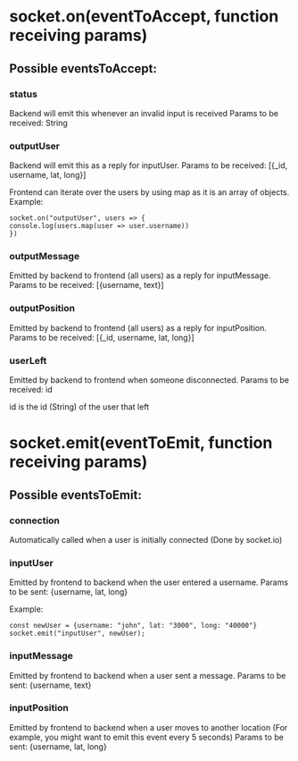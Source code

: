 # socket.on(eventToAccept, function receiving params)

## Possible eventsToAccept:

### status

Backend will emit this whenever an invalid input is received
Params to be received: String

### outputUser

Backend will emit this as a reply for inputUser.
Params to be received: [{_id, username, lat, long}]

Frontend can iterate over the users by using map as it is an array of objects. Example:

```
socket.on("outputUser", users => {
console.log(users.map(user => user.username))
})
```

### outputMessage

Emitted by backend to frontend (all users) as a reply for inputMessage.
Params to be received: [{username, text}]

### outputPosition

Emitted by backend to frontend (all users) as a reply for inputPosition.
Params to be received: [{_id, username, lat, long}]

### userLeft

Emitted by backend to frontend when someone disconnected.
Params to be received: id

id is the id (String) of the user that left

# socket.emit(eventToEmit, function receiving params)

## Possible eventsToEmit:

### connection

Automatically called when a user is initially connected (Done by socket.io)

### inputUser

Emitted by frontend to backend when the user entered a username.
Params to be sent: {username, lat, long}

Example:

```
const newUser = {username: "john", lat: "3000", long: "40000"}
socket.emit("inputUser", newUser);
```

### inputMessage

Emitted by frontend to backend when a user sent a message.
Params to be sent: {username, text}

### inputPosition

Emitted by frontend to backend when a user moves to another location (For example, you might want to emit this event every 5 seconds)
Params to be sent: {username, lat, long}
